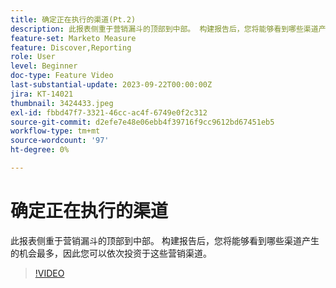 ```yaml
---
title: 确定正在执行的渠道(Pt.2)
description: 此报表侧重于营销漏斗的顶部到中部。 构建报告后，您将能够看到哪些渠道产生的机会最多，因此您可以依次投资于这些营销渠道。
feature-set: Marketo Measure
feature: Discover,Reporting
role: User
level: Beginner
doc-type: Feature Video
last-substantial-update: 2023-09-22T00:00:00Z
jira: KT-14021
thumbnail: 3424433.jpeg
exl-id: fbbd47f7-3321-46cc-ac4f-6749e0f2c312
source-git-commit: d2efe7e48e06ebb4f39716f9cc9612bd67451eb5
workflow-type: tm+mt
source-wordcount: '97'
ht-degree: 0%

---
```


# 确定正在执行的渠道

此报表侧重于营销漏斗的顶部到中部。 构建报告后，您将能够看到哪些渠道产生的机会最多，因此您可以依次投资于这些营销渠道。

>[!VIDEO](https://video.tv.adobe.com/v/3443750/?learn=on&captions=chi_hans)
